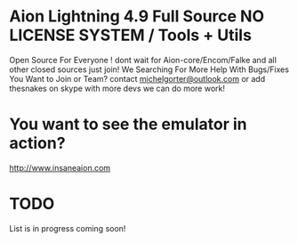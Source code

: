 # Aion Lightning 4.9 Full Source NO LICENSE SYSTEM / Tools + Utils
Open Source For Everyone ! dont wait for Aion-core/Encom/Falke and all other closed sources just join!
We Searching For More Help With Bugs/Fixes You Want to Join or Team? contact michelgorter@outlook.com 
or add thesnakes on skype
with more devs we can do more work!

# You want to see the emulator in action?
http://www.insaneaion.com

# TODO
List is in progress coming soon!
